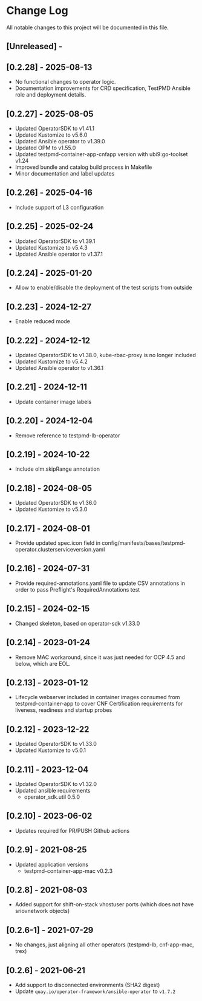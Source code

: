 # Change Log

All notable changes to this project will be documented in this file.

## [Unreleased] -

## [0.2.28] - 2025-08-13

- No functional changes to operator logic.
- Documentation improvements for CRD specification, TestPMD Ansible role and deployment details.

## [0.2.27] - 2025-08-05

- Updated OperatorSDK to v1.41.1
- Updated Kustomize to v5.6.0
- Updated Ansible operator to v1.39.0
- Updated OPM to v1.55.0
- Updated testpmd-container-app-cnfapp version with ubi9:go-toolset v1.24
- Improved bundle and catalog build process in Makefile
- Minor documentation and label updates

## [0.2.26] - 2025-04-16

- Include support of L3 configuration

## [0.2.25] - 2025-02-24

- Updated OperatorSDK to v1.39.1
- Updated Kustomize to v5.4.3
- Updated Ansible operator to v1.37.1

## [0.2.24] - 2025-01-20

- Allow to enable/disable the deployment of the test scripts from outside

## [0.2.23] - 2024-12-27

- Enable reduced mode

## [0.2.22] - 2024-12-12

- Updated OperatorSDK to v1.38.0, kube-rbac-proxy is no longer included
- Updated Kustomize to v5.4.2
- Updated Ansible operator to v1.36.1

## [0.2.21] - 2024-12-11

- Update container image labels

## [0.2.20] - 2024-12-04

- Remove reference to testpmd-lb-operator

## [0.2.19] - 2024-10-22

- Include olm.skipRange annotation

## [0.2.18] - 2024-08-05

- Updated OperatorSDK to v1.36.0
- Updated Kustomize to v5.3.0

## [0.2.17] - 2024-08-01

- Provide updated spec.icon field in config/manifests/bases/testpmd-operator.clusterserviceversion.yaml

## [0.2.16] - 2024-07-31

- Provide required-annotations.yaml file to update CSV annotations in order to pass Preflight's RequiredAnnotations test

## [0.2.15] - 2024-02-15

- Changed skeleton, based on operator-sdk v1.33.0

## [0.2.14] - 2023-01-24

- Remove MAC workaround, since it was just needed for OCP 4.5 and below, which are EOL.

## [0.2.13] - 2023-01-12

- Lifecycle webserver included in container images consumed from testpmd-container-app to cover CNF Certification requirements for liveness, readiness and startup probes

## [0.2.12] - 2023-12-22

- Updated OperatorSDK to v1.33.0
- Updated Kustomize to v5.0.1

## [0.2.11] - 2023-12-04

- Updated OperatorSDK to v1.32.0
- Updated ansible requirements
  - operator_sdk.util 0.5.0

## [0.2.10] - 2023-06-02

- Updates required for PR/PUSH Github actions

## [0.2.9] - 2021-08-25

- Updated application versions
  - testpmd-container-app-mac v0.2.3

## [0.2.8] - 2021-08-03

- Added support for shift-on-stack vhostuser ports (which does not have sriovnetwork objects)

## [0.2.6-1] - 2021-07-29

- No changes, just aligning all other operators (testpmd-lb, cnf-app-mac, trex)

## [0.2.6] - 2021-06-21

- Add support to disconnected environments (SHA2 digest)
- Update `quay.io/operator-framework/ansible-operator` to `v1.7.2`
